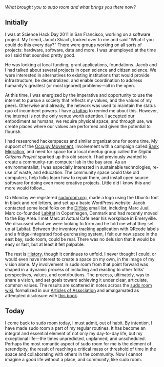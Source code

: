 *What brought you to sudo room and what brings you there now?*

## Initially

I was at Science Hack Day 2011 in San Francisco, working on a software project. My friend, Jacob Shiach, looked over to me and said "What if you could do this every day?" There were groups working on all sorts of projects: hardware, software, data and more. I was unemployed at the time so I said that sounded pretty good.

He was looking at local funding, grant applications, foundations. Jacob and I had talked about several projects in open science and citizen science. We were interested in alternatives to existing institutions that would provide infrastructure, be decentralized, and enable coordination to address humanity's greatest (or most ignored) problems&mdash;all in the open.

At this time, I was energized by the imperative and opportunity to use the internet to pursue a society that reflects my values, and the values of my peers. Otherwise and already, the network was used to maintain the status quo of incumbent powers. I have [a tattoo](http://boingboing.net/2013/02/20/tattoo-of-the-arpanet-as-it-st.html) to remind me about this. However, the internet is not the only venue worth attention. I accepted our embodiment as humans, we require physical space, and through use, we create places where our values are performed and given the potential to flourish.

I had researched hackerspaces and similar organizations for some time. My support of the [Occupy Movement](http://occupy.net/), involvement with a campaign called [Bank Migration](http://bankmigration.org/),  and need for space for a local meetup group called the *Digital Citizens Project* sparked up this old search. I had previously wanted to create a community-run computer lab in the bay area. As an environmentalist, I was especially interested in sustainable technologies, re-use of waste, and education. The community space could take old computers, help folks learn how to repair them, and install open source software for doing even more creative projects. Little did I know this and more would follow...

On Monday we registered [sudoroom.org](http://sudoroom.org/), made a logo using the Ubuntu font in black and red letters, and set up a basic WordPress website. Jacob contacted some local folks on the [DIYbio](http://diybio.org/) email list, including Marc Juul. Marc co-founded [Labitat](http://labitat.dk/) in Copenhagen, Denmark and had recently moved to the Bay Area. I met Marc at Actual Cafe near his workplace in Emeryville. We discussed what we were looking to form and he told me what they set up at Labitat. Between the inventory tracking application with QRcode labels and a fridge-integrated food-purchasing system, I felt our new space in the east bay, sudo room, could be real. There was no delusion that it would be easy or fast, but at least it felt palpable.

The rest is [History](#history), though it continues to unfold. I never thought I could, or would even have interest to create a space on my own, in the image of my vision alone. My involvement in sudo room from that point forward was shaped in a dynamic process of including and reacting to other folks' perspectives, values, and contributions. The process, ultimately, was to share a vision, and set goals toward achieving it under clear, articulate, common values. The results are scattered in notes across the [sudo room wiki](http://sudoroom.org/wiki/), formalized in our [Articles of Association](http://sudoroom.org/wiki/Articles_of_Association) and amalgamated as attempted disclosure with [this book](/).

## Today

I come back to sudo room today, I must admit, out of habit. By intention, I have made sudo room a part of my regular routines. It has become an integral and essential element of not only my day-to-day life, but my exceptional life&mdash;the times unpredicted, unplanned, and unscheduled. Perhaps the most romantic aspect of sudo room for me is the element of serendipity, the result of reaching a critical mass or threshold of time in the space and collaborating with others in the community. Now I cannot imagine a *good* life without a place, and community, like sudo room.
